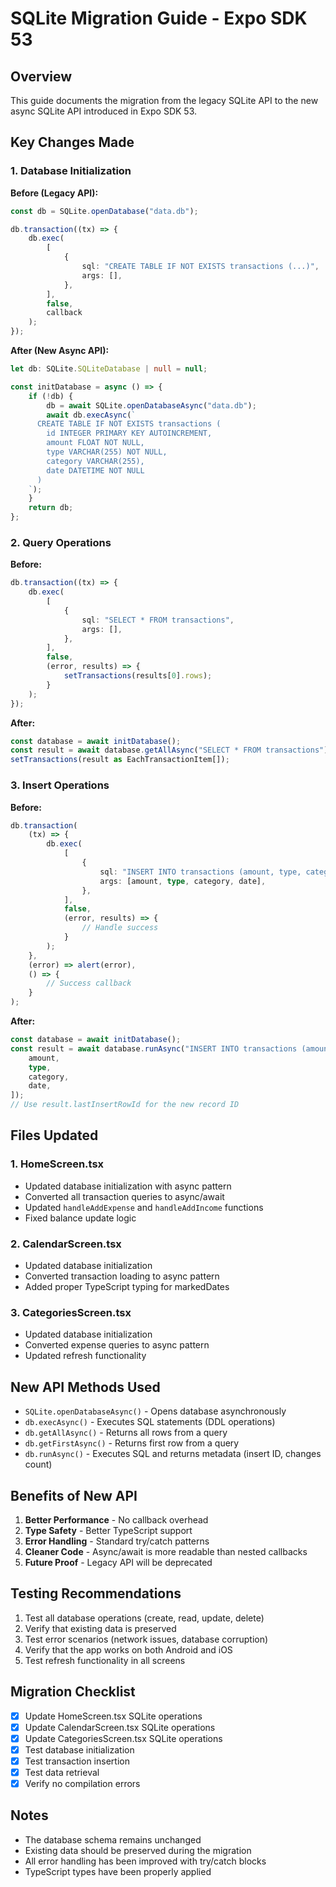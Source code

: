 # SQLite Migration Guide - Expo SDK 53

## Overview

This guide documents the migration from the legacy SQLite API to the new async SQLite API introduced in Expo SDK 53.

## Key Changes Made

### 1. Database Initialization

**Before (Legacy API):**

```typescript
const db = SQLite.openDatabase("data.db");

db.transaction((tx) => {
	db.exec(
		[
			{
				sql: "CREATE TABLE IF NOT EXISTS transactions (...)",
				args: [],
			},
		],
		false,
		callback
	);
});
```

**After (New Async API):**

```typescript
let db: SQLite.SQLiteDatabase | null = null;

const initDatabase = async () => {
	if (!db) {
		db = await SQLite.openDatabaseAsync("data.db");
		await db.execAsync(`
      CREATE TABLE IF NOT EXISTS transactions (
        id INTEGER PRIMARY KEY AUTOINCREMENT, 
        amount FLOAT NOT NULL, 
        type VARCHAR(255) NOT NULL, 
        category VARCHAR(255), 
        date DATETIME NOT NULL
      )
    `);
	}
	return db;
};
```

### 2. Query Operations

**Before:**

```typescript
db.transaction((tx) => {
	db.exec(
		[
			{
				sql: "SELECT * FROM transactions",
				args: [],
			},
		],
		false,
		(error, results) => {
			setTransactions(results[0].rows);
		}
	);
});
```

**After:**

```typescript
const database = await initDatabase();
const result = await database.getAllAsync("SELECT * FROM transactions");
setTransactions(result as EachTransactionItem[]);
```

### 3. Insert Operations

**Before:**

```typescript
db.transaction(
	(tx) => {
		db.exec(
			[
				{
					sql: "INSERT INTO transactions (amount, type, category, date) VALUES (?, ?, ?, ?)",
					args: [amount, type, category, date],
				},
			],
			false,
			(error, results) => {
				// Handle success
			}
		);
	},
	(error) => alert(error),
	() => {
		// Success callback
	}
);
```

**After:**

```typescript
const database = await initDatabase();
const result = await database.runAsync("INSERT INTO transactions (amount, type, category, date) VALUES (?, ?, ?, ?)", [
	amount,
	type,
	category,
	date,
]);
// Use result.lastInsertRowId for the new record ID
```

## Files Updated

### 1. HomeScreen.tsx

- Updated database initialization with async pattern
- Converted all transaction queries to async/await
- Updated `handleAddExpense` and `handleAddIncome` functions
- Fixed balance update logic

### 2. CalendarScreen.tsx

- Updated database initialization
- Converted transaction loading to async pattern
- Added proper TypeScript typing for markedDates

### 3. CategoriesScreen.tsx

- Updated database initialization
- Converted expense queries to async pattern
- Updated refresh functionality

## New API Methods Used

- `SQLite.openDatabaseAsync()` - Opens database asynchronously
- `db.execAsync()` - Executes SQL statements (DDL operations)
- `db.getAllAsync()` - Returns all rows from a query
- `db.getFirstAsync()` - Returns first row from a query
- `db.runAsync()` - Executes SQL and returns metadata (insert ID, changes count)

## Benefits of New API

1. **Better Performance** - No callback overhead
2. **Type Safety** - Better TypeScript support
3. **Error Handling** - Standard try/catch patterns
4. **Cleaner Code** - Async/await is more readable than nested callbacks
5. **Future Proof** - Legacy API will be deprecated

## Testing Recommendations

1. Test all database operations (create, read, update, delete)
2. Verify that existing data is preserved
3. Test error scenarios (network issues, database corruption)
4. Verify that the app works on both Android and iOS
5. Test refresh functionality in all screens

## Migration Checklist

- [x] Update HomeScreen.tsx SQLite operations
- [x] Update CalendarScreen.tsx SQLite operations
- [x] Update CategoriesScreen.tsx SQLite operations
- [x] Test database initialization
- [x] Test transaction insertion
- [x] Test data retrieval
- [x] Verify no compilation errors

## Notes

- The database schema remains unchanged
- Existing data should be preserved during the migration
- All error handling has been improved with try/catch blocks
- TypeScript types have been properly applied
